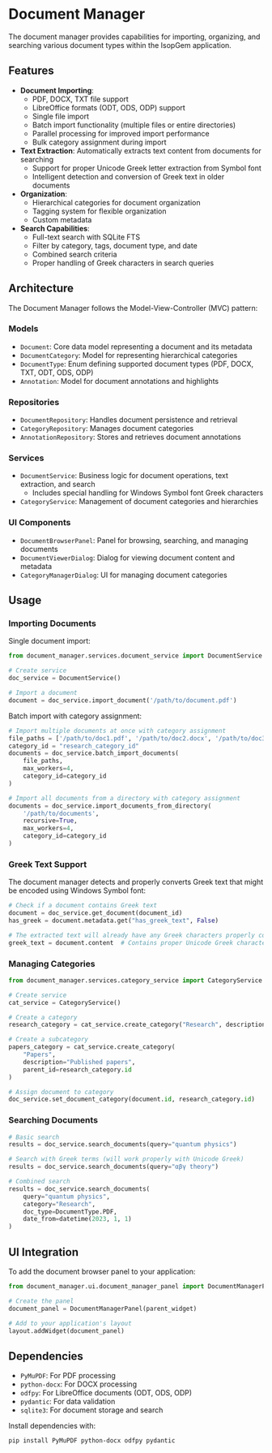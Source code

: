 # Document Manager

The document manager provides capabilities for importing, organizing, and searching various document types within the IsopGem application.

## Features

- **Document Importing**:
  - PDF, DOCX, TXT file support
  - LibreOffice formats (ODT, ODS, ODP) support
  - Single file import
  - Batch import functionality (multiple files or entire directories)
  - Parallel processing for improved import performance
  - Bulk category assignment during import
- **Text Extraction**: Automatically extracts text content from documents for searching
  - Support for proper Unicode Greek letter extraction from Symbol font
  - Intelligent detection and conversion of Greek text in older documents
- **Organization**:
  - Hierarchical categories for document organization
  - Tagging system for flexible organization
  - Custom metadata
- **Search Capabilities**:
  - Full-text search with SQLite FTS
  - Filter by category, tags, document type, and date
  - Combined search criteria
  - Proper handling of Greek characters in search queries

## Architecture

The Document Manager follows the Model-View-Controller (MVC) pattern:

### Models
- `Document`: Core data model representing a document and its metadata
- `DocumentCategory`: Model for representing hierarchical categories
- `DocumentType`: Enum defining supported document types (PDF, DOCX, TXT, ODT, ODS, ODP)
- `Annotation`: Model for document annotations and highlights

### Repositories
- `DocumentRepository`: Handles document persistence and retrieval
- `CategoryRepository`: Manages document categories
- `AnnotationRepository`: Stores and retrieves document annotations

### Services
- `DocumentService`: Business logic for document operations, text extraction, and search
  - Includes special handling for Windows Symbol font Greek characters
- `CategoryService`: Management of document categories and hierarchies

### UI Components
- `DocumentBrowserPanel`: Panel for browsing, searching, and managing documents
- `DocumentViewerDialog`: Dialog for viewing document content and metadata
- `CategoryManagerDialog`: UI for managing document categories

## Usage

### Importing Documents

Single document import:
```python
from document_manager.services.document_service import DocumentService

# Create service
doc_service = DocumentService()

# Import a document
document = doc_service.import_document('/path/to/document.pdf')
```

Batch import with category assignment:
```python
# Import multiple documents at once with category assignment
file_paths = ['/path/to/doc1.pdf', '/path/to/doc2.docx', '/path/to/doc3.odt']
category_id = "research_category_id"
documents = doc_service.batch_import_documents(
    file_paths,
    max_workers=4,
    category_id=category_id
)

# Import all documents from a directory with category assignment
documents = doc_service.import_documents_from_directory(
    '/path/to/documents', 
    recursive=True,
    max_workers=4,
    category_id=category_id
)
```

### Greek Text Support

The document manager detects and properly converts Greek text that might be encoded using Windows Symbol font:

```python
# Check if a document contains Greek text
document = doc_service.get_document(document_id)
has_greek = document.metadata.get("has_greek_text", False)

# The extracted text will already have any Greek characters properly converted
greek_text = document.content  # Contains proper Unicode Greek characters
```

### Managing Categories

```python
from document_manager.services.category_service import CategoryService

# Create service
cat_service = CategoryService()

# Create a category
research_category = cat_service.create_category("Research", description="Research materials")

# Create a subcategory
papers_category = cat_service.create_category(
    "Papers", 
    description="Published papers",
    parent_id=research_category.id
)

# Assign document to category
doc_service.set_document_category(document.id, research_category.id)
```

### Searching Documents

```python
# Basic search
results = doc_service.search_documents(query="quantum physics")

# Search with Greek terms (will work properly with Unicode Greek)
results = doc_service.search_documents(query="αβγ theory")

# Combined search
results = doc_service.search_documents(
    query="quantum physics",
    category="Research",
    doc_type=DocumentType.PDF,
    date_from=datetime(2023, 1, 1)
)
```

## UI Integration

To add the document browser panel to your application:

```python
from document_manager.ui.document_manager_panel import DocumentManagerPanel

# Create the panel
document_panel = DocumentManagerPanel(parent_widget)

# Add to your application's layout
layout.addWidget(document_panel)
```

## Dependencies

- `PyMuPDF`: For PDF processing
- `python-docx`: For DOCX processing
- `odfpy`: For LibreOffice documents (ODT, ODS, ODP)
- `pydantic`: For data validation
- `sqlite3`: For document storage and search

Install dependencies with:
```bash
pip install PyMuPDF python-docx odfpy pydantic
``` 
